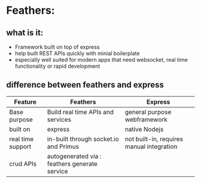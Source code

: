 # Feathers:
## what is it:
- Framework built on top of express
- help built REST APIs quickly with minial boilerplate
- especially well suited for modern apps that need websocket, real time functionality or rapid development

## difference between feathers and express

| Feature | Feathers | Express |
| --- | --- | --- | 
| Base purpose | Build real time APIs and services | general purpose webframework |
| built on  | express | native Nodejs |
| real time support | in-built through socket.io and Primus | not built-in, requires manual integration |
| crud APIs |  autogenerated via : feathers generate service |  